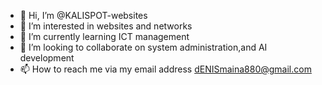 - 👋 Hi, I’m @KALISPOT-websites
- 👀 I’m interested in websites and networks
- 🌱 I’m currently learning ICT management
- 💞️ I’m looking to collaborate on system administration,and AI development
- 📫 How to reach me via my email address dENISmaina880@gmail.com

<!---
KALISPOT-websites/KALISPOT-websites is a ✨ special ✨ repository because its `README.md` (this file) appears on your GitHub profile.
You can click the Preview link to take a look at your changes.
--->
